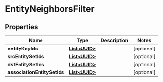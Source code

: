 

# EntityNeighborsFilter

## Properties

Name | Type | Description | Notes
------------ | ------------- | ------------- | -------------
**entityKeyIds** | [**List&lt;UUID&gt;**](UUID.md) |  |  [optional]
**srcEntitySetIds** | [**List&lt;UUID&gt;**](UUID.md) |  |  [optional]
**dstEntitySetIds** | [**List&lt;UUID&gt;**](UUID.md) |  |  [optional]
**associationEntitySetIds** | [**List&lt;UUID&gt;**](UUID.md) |  |  [optional]




